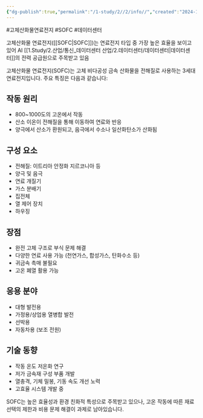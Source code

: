 ```yaml
---
{"dg-publish":true,"permalink":"/1-study/2//2/info//","created":"2024-12-03T10:04:29.244+09:00","updated":"2025-06-03T20:07:21.926+09:00"}
---
```


#고체산화물연료전지 #SOFC #데이터센터 

고체산화물 연료전지([[SOFC\|SOFC]])는 연료전지 타입 중 가장 높은 효율을 보이고 있어 AI [[1.Study/2.산업/통신_데이터센터 산업/2.데이터센터/데이터센터\|데이터센터]]의 전력 공급원으로 주목받고 있음

고체산화물 연료전지(SOFC)는 고체 비다공성 금속 산화물을 전해질로 사용하는 3세대 연료전지입니다. 주요 특징은 다음과 같습니다:

## 작동 원리

- 800~1000도의 고온에서 작동
- 산소 이온이 전해질을 통해 이동하여 연료와 반응
- 양극에서 산소가 환원되고, 음극에서 수소나 일산화탄소가 산화됨

## 구성 요소

- 전해질: 이트리아 안정화 지르코니아 등
- 양극 및 음극
- 연료 개질기
- 가스 분배기
- 집전체
- 열 제어 장치
- 하우징

## 장점

- 완전 고체 구조로 부식 문제 해결
- 다양한 연료 사용 가능 (천연가스, 합성가스, 탄화수소 등)
- 귀금속 촉매 불필요
- 고온 폐열 활용 가능

## 응용 분야

- 대형 발전용
- 가정용/상업용 열병합 발전
- 선박용
- 자동차용 (보조 전원)

## 기술 동향

- 작동 온도 저온화 연구
- 저가 금속재 구성 부품 개발
- 열충격, 기체 밀봉, 기동 속도 개선 노력
- 고효율 시스템 개발 중

SOFC는 높은 효율성과 환경 친화적 특성으로 주목받고 있으나, 고온 작동에 따른 재료 선택의 제한과 비용 문제 해결이 과제로 남아있습니다.
